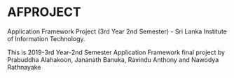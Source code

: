 # AFPROJECT
Application Framework Project (3rd Year 2nd Semester) - Sri Lanka Institute of Information Technology.

This is 2019-3rd Year-2nd Semester Application Framework final project by Prabuddha Alahakoon, Jananath Banuka, Ravindu Anthony and Nawodya Rathnayake
